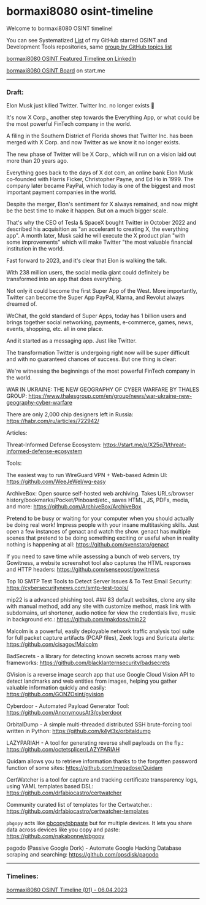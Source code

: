 # bormaxi8080 osint-timeline


Welcome to bormaxi8080 OSINT timeline!

You can see Systematized [List](https://github.com/bormaxi8080/github-starred-repos-builder/blob/main/starred_repos.md) of my GitHub starred OSINT and Development Tools repositories, same [group by GitHub topics list](https://github.com/bormaxi8080/starred)

[bormaxi8080 OSINT Featured Timeline on LinkedIn](https://www.linkedin.com/in/maxim-marshak/details/featured/)

[bormaxi8080 OSINT Board](https://start.me/p/X2G0DB/bormaxi8080-osint-board) on start.me

----

### Draft:

Elon Musk just killed Twitter. Twitter Inc. no longer exists 🤯  
  
It's now X Corp., another step towards the Everything App, or what could be the most powerful FinTech company in the world.  
  
A filing in the Southern District of Florida shows that Twitter Inc. has been merged with X Corp. and now Twitter as we know it no longer exists.  
  
The new phase of Twitter will be X Corp., which will run on a vision laid out more than 20 years ago.  
  
Everything goes back to the days of X dot com, an online bank Elon Musk co-founded with Harris Ficker, Christopher Payne, and Ed Ho in 1999. The company later became PayPal, which today is one of the biggest and most important payment companies in the world.  
  
Despite the merger, Elon's sentiment for X always remained, and now might be the best time to make it happen. But on a much bigger scale.  
  
That's why the CEO of Tesla & SpaceX bought Twitter in October 2022 and described his acquisition as "an accelerant to creating X, the everything app". A month later, Musk said he will execute the X product plan "with some improvements" which will make Twitter "the most valuable financial institution in the world.  
  
Fast forward to 2023, and it's clear that Elon is walking the talk.  
  
With 238 million users, the social media giant could definitely be transformed into an app that does everything.  
  
Not only it could become the first Super App of the West. More importantly, Twitter can become the Super App PayPal, Klarna, and Revolut always dreamed of.  
  
WeChat, the gold standard of Super Apps, today has 1 billion users and brings together social networking, payments, e-commerce, games, news, events, shopping, etc. all in one place.  
  
And it started as a messaging app. Just like Twitter.  
  
The transformation Twitter is undergoing right now will be super difficult and with no guaranteed chances of success. But one thing is clear:  
  
We're witnessing the beginnings of the most powerful FinTech company in the world.


WAR IN UKRAINE: THE NEW GEOGRAPHY OF CYBER WARFARE BY THALES GROUP: https://www.thalesgroup.com/en/group/news/war-ukraine-new-geography-cyber-warfare

There are only 2,000 chip designers left in Russia: https://habr.com/ru/articles/722942/

Articles:

Threat-Informed Defense Ecosystem: https://start.me/p/X25q7l/threat-informed-defense-ecosystem

Tools:

The easiest way to run WireGuard VPN + Web-based Admin UI: https://github.com/WeeJeWel/wg-easy

ArchiveBox: Open source self-hosted web archiving. Takes URLs/browser history/bookmarks/Pocket/Pinboard/etc., saves HTML, JS, PDFs, media, and more: https://github.com/ArchiveBox/ArchiveBox

Pretend to be busy or waiting for your computer when you should actually be doing real work! Impress people with your insane multitasking skills. Just open a few instances of genact and watch the show. genact has multiple scenes that pretend to be doing something exciting or useful when in reality nothing is happening at all: https://github.com/svenstaro/genact

If you need to save time while assessing a bunch of web servers, try Gowitness, a website screenshot tool also captures the HTML responses and HTTP headers: https://github.com/sensepost/gowitness

Top 10 SMTP Test Tools to Detect Server Issues & To Test Email Security: https://cybersecuritynews.com/smtp-test-tools/


mip22 is a advanced phishing tool. ### 83 default websites, clone any site with manual method, add any site with customize method, mask link with subdomains, url shortener, audio notice for view the credentials live, music in background etc.: https://github.com/makdosx/mip22

Malcolm is a powerful, easily deployable network traffic analysis tool suite for full packet capture artifacts (PCAP files), Zeek logs and Suricata alerts: https://github.com/cisagov/Malcolm

BadSecrets - a library for detecting known secrets across many web frameworks: https://github.com/blacklanternsecurity/badsecrets

GVision is a reverse image search app that use Google Cloud Vision API to detect landmarks and web entities from images, helping you gather valuable information quickly and easily: https://github.com/GONZOsint/gvision

Cyberdoor - Automated Payload Generator Tool: https://github.com/AnonymousAt3/cyberdoor

OrbitalDump - A simple multi-threaded distributed SSH brute-forcing tool written in Python: https://github.com/k4yt3x/orbitaldump

LAZYPARIAH - A tool for generating reverse shell payloads on the fly.: https://github.com/octetsplicer/LAZYPARIAH

Quidam allows you to retrieve information thanks to the forgotten password function of some sites: https://github.com/megadose/Quidam

CertWatcher is a tool for capture and tracking certificate transparency logs, using YAML templates based DSL: https://github.com/drfabiocastro/certwatcher

Community curated list of templates for the Certwatcher.: https://github.com/drfabiocastro/certwatcher-templates

`pbgopy` acts like [pbcopy/pbpaste](https://www.unix.com/man-page/osx/1/pbcopy/) but for multiple devices. It lets you share data across devices like you copy and paste: https://github.com/nakabonne/pbgopy

pagodo (Passive Google Dork) - Automate Google Hacking Database scraping and searching: https://github.com/opsdisk/pagodo

----

### Timelines:

[bormaxi8080 OSINT Timeline (01) - 06.04.2023](bormaxi8080-osint-timeline_06.04.2023.md)


----

